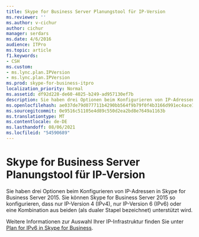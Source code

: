 ```yaml
---
title: Skype for Business Server Planungstool für IP-Version
ms.reviewer: ''
ms.author: v-cichur
author: cichur
manager: serdars
ms.date: 4/6/2016
audience: ITPro
ms.topic: article
f1.keywords:
- CSH
ms.custom:
- ms.lync.plan.IPVersion
- ms.lync.plan.IPVersion
ms.prod: skype-for-business-itpro
localization_priority: Normal
ms.assetid: df92d228-de60-4025-b249-ad957130ef7b
description: Sie haben drei Optionen beim Konfigurieren von IP-Adressen in Skype for Business Server 2015. Sie können Skype for Business Server 2015 so konfigurieren, dass nur IP-Version 4 (IPv4), nur IP-Version 6 (IPv6) oder eine Kombination aus beiden (als dualer Stapel bezeichnet) unterstützt wird.
ms.openlocfilehash: ae037de79d077711b4290bb564f9b79f0f4b3166d991ec4ace1d1e49407ffcc8
ms.sourcegitcommit: 0e9516c51105e4d89c550d2ea2bd8e7649a1163b
ms.translationtype: MT
ms.contentlocale: de-DE
ms.lasthandoff: 08/06/2021
ms.locfileid: "54590689"
---
```

# <a name="skype-for-business-server-ip-version-planning-tool"></a>Skype for Business Server Planungstool für IP-Version
 
Sie haben drei Optionen beim Konfigurieren von IP-Adressen in Skype for Business Server 2015. Sie können Skype for Business Server 2015 so konfigurieren, dass nur IP-Version 4 (IPv4), nur IP-Version 6 (IPv6) oder eine Kombination aus beiden (als dualer Stapel bezeichnet) unterstützt wird.
  
Weitere Informationen zur Auswahl Ihrer IP-Infrastruktur finden Sie unter [Plan for IPv6 in Skype for Business](../../plan-your-deployment/network-requirements/ipv6.md).
  

